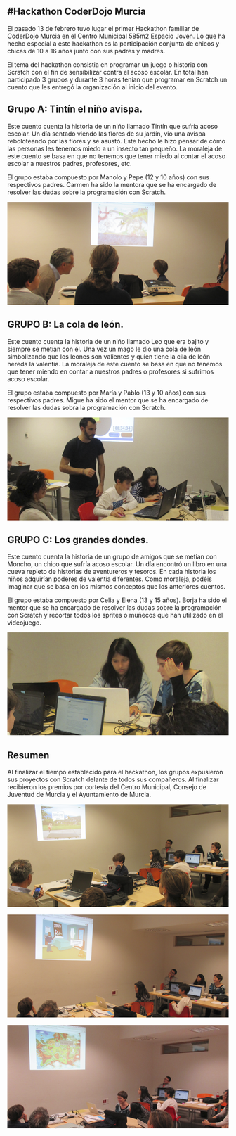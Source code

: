 ## #Hackathon CoderDojo Murcia

El pasado 13 de febrero tuvo lugar el primer Hackathon familiar de CoderDojo Murcia en el Centro Municipal 585m2 Espacio Joven. Lo que ha hecho especial a este hackathon es la participación conjunta de chicos y chicas de 10 a 16 años junto con sus padres y madres.

El tema del hackathon consistia en programar un juego o historia con Scratch con el fin de sensibilizar contra el acoso escolar. En total han participado 3 grupos y durante 3 horas tenían que programar en Scratch un cuento que les entregó la organización al inicio del evento. 

## Grupo A: Tintín el niño avispa.

Este cuento cuenta la historia de un niño llamado Tintín que sufría acoso escolar. Un día sentado viendo las flores de su jardín, vio una avispa reboloteando por las flores y se asustó. Este hecho le hizo pensar de cómo las personas les tenemos miedo a un insecto tan pequeño. La moraleja de este cuento se basa en que no tenemos que tener miedo al contar el acoso escolar a nuestros padres, profesores, etc.

El grupo estaba compuesto por Manolo y Pepe (12 y 10 años) con sus respectivos padres. Carmen ha sido la mentora que se ha encargado de resolver las dudas sobre la programación con Scratch.

![](img/grupo-a.png)

## GRUPO B: La cola de león.

Este cuento cuenta la historia de un niño llamado Leo que era bajito y siempre se metían con él. Una vez un mago le dio una cola de león simbolizando que los leones son valientes y quien tiene la cila de león hereda la valentía. La moraleja de este cuento se basa en que no tenemos que tener miendo en contar a nuestros padres o profesores si sufrimos acoso escolar.

El grupo estaba compuesto por María y Pablo (13 y 10 años) con sus respectivos padres. Migue ha sido el mentor que se ha encargado de resolver las dudas sobra la programación con Scratch.

![](img/grupo-b.png)

## GRUPO C: Los grandes dondes.

Este cuento cuenta la historia de un grupo de amigos que se metían con Moncho, un chico que sufría acoso escolar. Un día encontró un libro en una cueva repleto de historias de aventureros y tesoros. En cada historia los niños adquirían poderes de valentía diferentes. Como moraleja, podéis imaginar que se basa en los mismos conceptos que los anteriores cuentos.

El grupo estaba compuesto por Celia y Elena (13 y 15 años). Borja ha sido el mentor que se ha encargado de resolver las dudas sobre la programación con Scratch y recortar todos los sprites o muñecos que han utilizado en el videojuego.

![](img/grupo-c.png)

## Resumen

Al finalizar el tiempo establecido para el hackathon, los grupos expusieron sus proyectos con Scratch delante de todos sus compañeros. Al finalizar recibieron los premios por cortesía del Centro Municipal, Consejo de Juventud de Murcia y el Ayuntamiento de Murcia.

![](img/presentacion-a.png)

![](img/presentacion-b.png)

![](img/presentacion-c.png)
